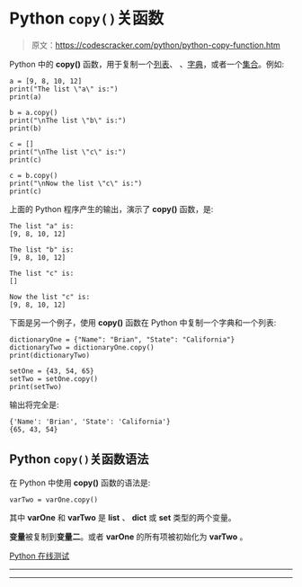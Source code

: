 # Python `copy()`关函数

> 原文：<https://codescracker.com/python/python-copy-function.htm>

Python 中的 **copy()** 函数，用于复制一个[列表](/python/python-lists.htm)、 、[字典](/python/python-dictionary.htm)，或者一个[集合](/python/python-set.htm)。例如:

```
a = [9, 8, 10, 12]
print("The list \"a\" is:")
print(a)

b = a.copy()
print("\nThe list \"b\" is:")
print(b)

c = []
print("\nThe list \"c\" is:")
print(c)

c = b.copy()
print("\nNow the list \"c\" is:")
print(c)
```

上面的 Python 程序产生的输出，演示了 **copy()** 函数，是:

```
The list "a" is:
[9, 8, 10, 12]

The list "b" is:
[9, 8, 10, 12]

The list "c" is:
[]

Now the list "c" is:
[9, 8, 10, 12]
```

下面是另一个例子，使用 **copy()** 函数在 Python 中复制一个字典和一个列表:

```
dictionaryOne = {"Name": "Brian", "State": "California"}
dictionaryTwo = dictionaryOne.copy()
print(dictionaryTwo)

setOne = {43, 54, 65}
setTwo = setOne.copy()
print(setTwo)
```

输出将完全是:

```
{'Name': 'Brian', 'State': 'California'}
{65, 43, 54}
```

## Python `copy()`关函数语法

在 Python 中使用 **copy()** 函数的语法是:

```
varTwo = varOne.copy()
```

其中 **varOne** 和 **varTwo** 是 **list** 、 **dict** 或 **set** 类型的两个变量。

**变量**被复制到**变量二**。或者 **varOne** 的所有项被初始化为 **varTwo** 。

[Python 在线测试](/exam/showtest.php?subid=10)

* * *

* * *